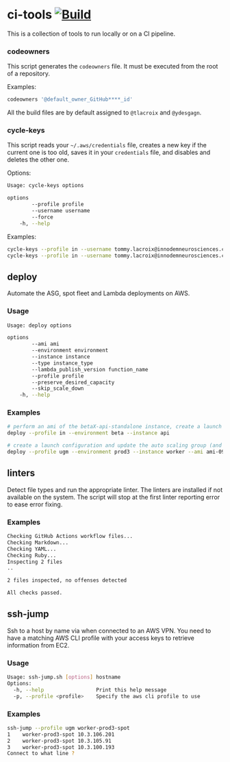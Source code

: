# ci-tools [![Build](https://github.com/Cloud-Officer/ci-tools/actions/workflows/build.yml/badge.svg)](https://github.com/Cloud-Officer/ci-tools/actions/workflows/build.yml)

This is a collection of tools to run locally or on a CI pipeline.

### codeowners

This script generates the `codeowners` file. It must be executed from the root of a repository.

Examples:

```bash
codeowners '@default_owner_GitHub****_id'
```

All the build files are by default assigned to `@tlacroix` and `@ydesgagn`.

### cycle-keys

This script reads your `~/.aws/credentials` file, creates a new key if the current one is too old, saves it in
your `credentials` file, and disables and deletes the other one.

Options:

```bash
Usage: cycle-keys options

options
        --profile profile
        --username username
        --force
    -h, --help
```

Examples:

```bash
cycle-keys --profile in --username tommy.lacroix@innodemneurosciences.com
cycle-keys --profile in --username tommy.lacroix@innodemneurosciences.com --force
```

## deploy

Automate the ASG, spot fleet and Lambda deployments on AWS.

### Usage

```bash
Usage: deploy options

options
        --ami ami
        --environment environment
        --instance instance
        --type instance_type
        --lambda_publish_version function_name
        --profile profile
        --preserve_desired_capacity
        --skip_scale_down
    -h, --help
```

### Examples

```bash
# perform an ami of the betaX-api-standalone instance, create a launch config and update the auto scaling group
deploy --profile in --environment beta --instance api

# create a launch configuration and update the auto scaling group (and spot fleet if existing) from the provided AMI id
deploy --profile ugm --environment prod3 --instance worker --ami ami-09d6e0e85d7fba11d
```

## linters

Detect file types and run the appropriate linter. The linters are installed if not available on the system. The script will stop at the first linter reporting error to ease error fixing.

### Examples

```bash
Checking GitHub Actions workflow files...
Checking Markdown...
Checking YAML...
Checking Ruby...
Inspecting 2 files
..

2 files inspected, no offenses detected

All checks passed.
```

## ssh-jump

Ssh to a host by name via when connected to an AWS VPN. You need to have a matching AWS CLI profile with your access keys to retrieve information from EC2.

### Usage

```bash
Usage: ssh-jump.sh [options] hostname
Options:
  -h, --help                 Print this help message
  -p, --profile <profile>    Specify the aws cli profile to use
```

### Examples

```bash
ssh-jump --profile ugm worker-prod3-spot                                              ✔  10:28:30  
1    worker-prod3-spot 10.3.106.201
2    worker-prod3-spot 10.3.105.91
3    worker-prod3-spot 10.3.100.193
Connect to what line ? 
```

